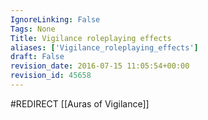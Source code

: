 ```yaml
---
IgnoreLinking: False
Tags: None
Title: Vigilance roleplaying effects
aliases: ['Vigilance_roleplaying_effects']
draft: False
revision_date: 2016-07-15 11:05:54+00:00
revision_id: 45658
---
```


#REDIRECT [[Auras of Vigilance]]